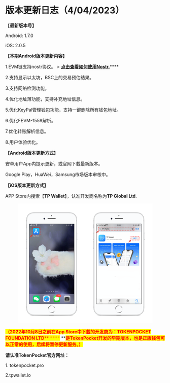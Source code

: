 # 版本更新日志（4/04/2023）

【**最新版本号】**

Android: 1.7.0

iOS: 2.0.5



**【本期Android版本更新内容】**

1.EVM链支持nostr协议。 > [**点击查看如何使用Nostr.**](../../wallet-operation/protocol/nostr.md)****

2.支持显示以太坊，BSC上的交易预估结果。

3.支持网络检测功能。

4.优化地址薄功能，支持补充地址信息。

5.优化KeyPal管理钱包功能，支持一键删除所有钱包地址。

6.优化FEVM-1559解析。

7.优化转账解析信息。

8.用户体验优化。

**【Android版本更新方式】**

安卓用户App内提示更新，或官网下载最新版本。

Google Play，HuaWei，Samsung市场版本审核中。

**【iOS版本更新方式】**&#x20;

APP Store内搜索【**TP Wallet**】，认准开发商名称为**TP Global Ltd**.&#x20;

<figure><img src="../../.gitbook/assets/image (29).png" alt=""><figcaption></figcaption></figure>

<mark style="color:red;">**（2022年10月8日之前在App Store中下载的开发商为：TOKENPOCKET FOUNDATION LTD**</mark><mark style="color:red;">** **</mark><mark style="color:red;"><mark style="color:orange;">****<mark style="color:orange;"></mark><mark style="color:red;">** **</mark><mark style="color:red;">**是TokenPocket开发的早期版本，也是正版钱包可以正常的使用，后续将暂停更新服务。）**</mark>

**请认准TokenPocket官方网址：**

1\. tokenpocket.pro&#x20;

2.tpwallet.io
